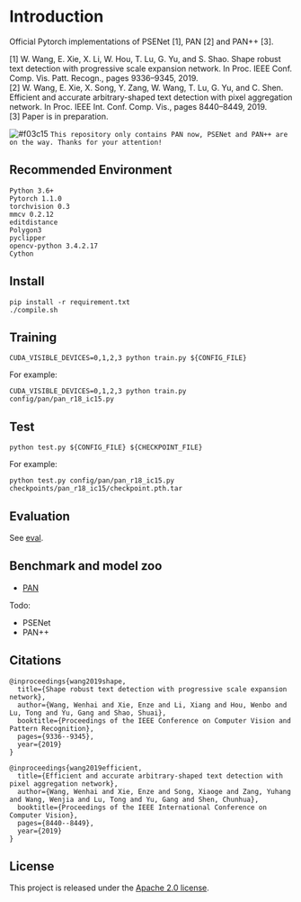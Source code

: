 # Introduction
Official Pytorch implementations of PSENet [1], PAN [2] and PAN++ [3].

[1] W. Wang, E. Xie, X. Li, W. Hou, T. Lu, G. Yu, and S. Shao. Shape robust text detection with progressive scale expansion network. In Proc. IEEE Conf. Comp. Vis. Patt. Recogn., pages 9336–9345, 2019.<br>
[2] W. Wang, E. Xie, X. Song, Y. Zang, W. Wang, T. Lu, G. Yu, and C. Shen. Efficient and accurate arbitrary-shaped text detection with pixel aggregation network. In Proc. IEEE Int. Conf. Comp. Vis., pages 8440–8449, 2019.<br>
[3] Paper is in preparation.

![#f03c15](https://placehold.it/15/f03c15/000000?text=+) `This repository only contains PAN now, PSENet and PAN++ are on the way. Thanks for your attention!`

## Recommended Environment
```
Python 3.6+
Pytorch 1.1.0
torchvision 0.3
mmcv 0.2.12
editdistance
Polygon3
pyclipper
opencv-python 3.4.2.17
Cython
```

## Install
```shell script
pip install -r requirement.txt
./compile.sh
```

## Training
```shell script
CUDA_VISIBLE_DEVICES=0,1,2,3 python train.py ${CONFIG_FILE}
```
For example:
```shell script
CUDA_VISIBLE_DEVICES=0,1,2,3 python train.py config/pan/pan_r18_ic15.py
```

## Test
```
python test.py ${CONFIG_FILE} ${CHECKPOINT_FILE}
```
For example:
```shell script
python test.py config/pan/pan_r18_ic15.py checkpoints/pan_r18_ic15/checkpoint.pth.tar
```

## Evaluation
See [eval](https://github.com/whai362/pan_pp.pytorch/tree/master/eval).

## Benchmark and model zoo
- [PAN](https://github.com/whai362/pan_pp.pytorch/tree/master/config/pan)

Todo:
- PSENet
- PAN++

## Citations
```
@inproceedings{wang2019shape,
  title={Shape robust text detection with progressive scale expansion network},
  author={Wang, Wenhai and Xie, Enze and Li, Xiang and Hou, Wenbo and Lu, Tong and Yu, Gang and Shao, Shuai},
  booktitle={Proceedings of the IEEE Conference on Computer Vision and Pattern Recognition},
  pages={9336--9345},
  year={2019}
}

@inproceedings{wang2019efficient,
  title={Efficient and accurate arbitrary-shaped text detection with pixel aggregation network},
  author={Wang, Wenhai and Xie, Enze and Song, Xiaoge and Zang, Yuhang and Wang, Wenjia and Lu, Tong and Yu, Gang and Shen, Chunhua},
  booktitle={Proceedings of the IEEE International Conference on Computer Vision},
  pages={8440--8449},
  year={2019}
}
```

## License
This project is released under the [Apache 2.0 license](https://github.com/whai362/pan_pp.pytorch/blob/master/LICENSE).